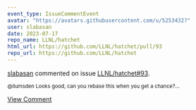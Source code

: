 ```yaml
---
event_type: IssueCommentEvent
avatar: "https://avatars.githubusercontent.com/u/5253432?"
user: slabasan
date: 2023-07-17
repo_name: LLNL/hatchet
html_url: https://github.com/LLNL/hatchet/pull/93
repo_url: https://github.com/LLNL/hatchet
---
```


<a href='https://github.com/slabasan' target='_blank'>slabasan</a> commented on issue <a href='https://github.com/LLNL/hatchet/pull/93' target='_blank'>LLNL/hatchet#93</a>.

<small>@ilumsden Looks good, can you rebase this when you get a chance?...</small>

<a href='https://github.com/LLNL/hatchet/pull/93' target='_blank'>View Comment</a>